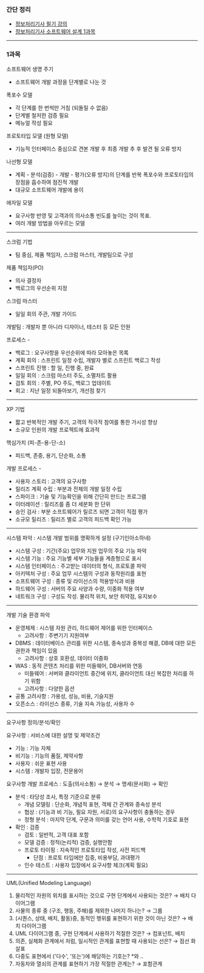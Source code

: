 ### 간단 정리
- [정보처리기사 필기 강의](https://www.youtube.com/channel/UCczcbg-Pv6pzn9Zp9lQ3WZA)
- [정보처리기사 소프트웨어 설계 1과목](1과목)
---
### 1과목

소프트웨어 생명 주기

- 소프트웨어 개발 과정을 단계별로 나눈 것

폭포수 모델

- 각 단계를 한 번씩만 거침 (되돌릴 수 없음)
- 단계별 철저한 검증 필요
- 메뉴얼 작성 필요

프로토타입 모델 (원형 모델)

- 기능적 인터페이스 중심으로 견본 개발 후 최종 개발 추 후 발견 될 오류 방지

나선형 모델 

- 계획 - 분석(검증) - 개발 - 평가(오류 방지)의 단계를 반복 폭포수와 프로토타입의 장점을 흡수하여 점진적 개발
- 대규모 소프트웨어 개발에 용이

애자일 모델

- 요구사항 반영 및 고객과의 의사소통 빈도를 높이는 것이 목표.
- 여러 개발 방법을 아우르는 모델

---

스크럼 기법 

- 팀 중심, 제품 책임자, 스크럼 마스터, 개발팀으로 구성

제품 책임자(PO)

- 의사 결정자
- 백로그의 우선순위 지정

스크럼 마스터

- 일일 회의 주관, 개발 가이드

개발팀 : 개발자 뿐 아니라 디자이너, 테스터 등 모든 인원

프로세스 -

- 백로그 : 요구사항을 우선순위에 따라 모아놓은 목록
- 계획 회의 : 스프린트 일정 수립, 개발자 별로 스프린트 백로그 작성
- 스프린트 진행 : 할 일, 진행 중, 완료
- 일일 회의 : 스크럼 마스터 주도, 소멸차트 활용
- 검토 회의 : 주별, PO 주도, 백로그 업데이트
- 회고 : 지난 일정 되돌아보기, 개선점 찾기

---

XP 기법

- 짧고 반복적인 개발 주기, 고객의 적극적 참여를 통한 가시성 향상
- 소규모 인원의 개발 프로젝트에 효과적

핵심가치 (피-존-용-단-소)

- 피드백, 존중, 용기, 단순화, 소통

개발 프로세스 -

- 사용자 스토리 : 고객의 요구사항
- 릴리즈 계획 수립 : 부분과 전체의 개발 일정 수립
- 스파이크 : 기술 및 기능확인을 위해 간단히 만드는 프로그램
- 이터레이션 : 릴리즈를 좀 더 세분화 한 단위
- 승인 검사 : 부분 소프트웨어가 릴르즈 되면 고객이 직접 평가
- 소규모 릴리즈 : 릴리즈 별로 고객의 피드백 확인 가능

---

 시스템 파악 : 시스템 개발 범위를 명확하게 설정 (구기인아소하네)

- 시스템 구성 : 기간(주요) 업무와 지원 업무의 주요 기능 파악
- 시스템 기능 : 주요 기능별 세부 기능들을 계층형으로 표시
- 시스템 인터페이스 : 주고받는 데이터의 형식, 프로토콜 파악
- 아키텍처 구성 : 주요 업무 시스템의 구성과 동작원리를 표현
- 소프트웨어 구성 : 종류 및 라이선스의 적용방식과 비용
- 하드웨어 구성 : 서버의 주요 사양과 수량, 이중화 적용 여부
- 네트워크 구성 : 구성도 작성. 물리적 위치, 보안 취약점, 유지보수

---

개발 기술 환경 파악

- 운영체제 : 시스템 자원 관리, 하드웨어 제어를 위한 인터페이스
    - 고려사항 : 주변기기 지원여부
- DBMS : 데이터베이스 관리를 위한 시스템, 종속성과 중복성 해결,  DB에 대한 모든 권한과 책임이 있음
    - 고려사항 : 상호 호환성, 데이터 이중화
- WAS : 동적 콘텐츠 처리를 위한 미들웨어, DB서버와 연동
    - 미들웨어 : 서버와 클라이언트 중간에 위치, 클라이언트 대신 복잡한 처리를 하기 위함
    - 고려사항 : 다양한 옵션
- 공통 고려사항 : 가용성, 성능, 비용, 기슬지원
- 오픈소스 : 라이선스 종류, 기술 지속 가능성, 사용자 수

---

요구사항 정의/분석/확인

요구사항 : 서비스에 대한 설명 및 제약조건

- 기능 : 기능 자체
- 비기능 : 기능의 품질, 제약사항
- 사용자 : 쉬운 표현 사용
- 시스템 : 개발자 입장, 전문용어

요구사항 개발 프로세스 : 도출(의사소통) → 분석 → 명세(문서화) → 확인

- 분석 : 타당성 조사, 특정 기준으로 분류
    - 개념 모델링 : 단순화, 개념적 표현, 객체 간 관계와 종속성 분석
    - 협상 : (기능과 비 기능, 필요 자원, 서로)의 요구사항이 충돌하는 경우
    - 정형 분석 : 마지막 단계, 구문과 의미를 갖는 언어 사용, 수학적 기호로 표현
- 확인 : 검증
    - 검토 : 일반적, 고객 대표 포함
    - 모델 검증 : 정적(논리적) 검증, 실행안함
    - 프로토 타이핑 : 지속적인 프로토타입 작성, 사전 피드백
        - 단점 : 프로토 타입에만 집중, 비용부담, 과대평가
    - 인수 테스트 : 사용자 입장에서 요구사항 체크(계획 필요)

---

UML(Unified Modeling Language)

1. 물리적인 자원의 위치를 표시하는 것으로 구현 단계에서 사용되는 것은? → 배치 다이어그램
2. 사물의 종류 중 (구조, 행동, 주해)를 제외한 나머지 하나는? → 그룹
3. (시퀀스, 상태, 배치, 활동)중, 동적인 행위를 표현하기 위한 것이 아닌 것은? → 배치 다이어그램
4. UML 다이어그램 중, 구현 단계에서 사용하기 적절한 것은? → 컴포넌트, 배치
5. 의존, 실체화 관계에서 처럼, 일시적인 관계를 표현할 때 사용되는 선은? → 점선 화살표
6. 다중도 표현에서 ('다수', '또는')에 해당하는 기호는? *와 ..
7. 자동차와 열쇠의 관계를 표현하기 가장 적절한 관계는? → 포함관계